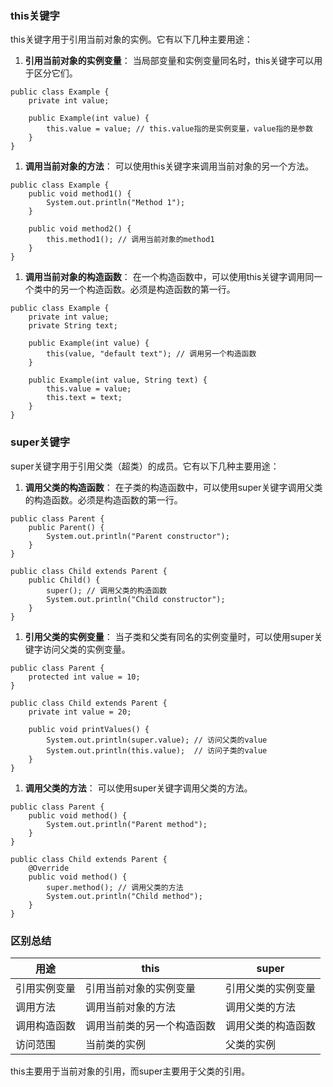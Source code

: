 ### this关键字
this关键字用于引用当前对象的实例。它有以下几种主要用途：

1. **引用当前对象的实例变量**： 当局部变量和实例变量同名时，this关键字可以用于区分它们。
```
public class Example {
    private int value;

    public Example(int value) {
        this.value = value; // this.value指的是实例变量，value指的是参数
    }
}
```

1. **调用当前对象的方法**： 可以使用this关键字来调用当前对象的另一个方法。
```
public class Example {
    public void method1() {
        System.out.println("Method 1");
    }

    public void method2() {
        this.method1(); // 调用当前对象的method1
    }
}
```

1. **调用当前对象的构造函数**： 在一个构造函数中，可以使用this关键字调用同一个类中的另一个构造函数。必须是构造函数的第一行。
```
public class Example {
    private int value;
    private String text;

    public Example(int value) {
        this(value, "default text"); // 调用另一个构造函数
    }

    public Example(int value, String text) {
        this.value = value;
        this.text = text;
    }
}
```
### super关键字
super关键字用于引用父类（超类）的成员。它有以下几种主要用途：

1. **调用父类的构造函数**： 在子类的构造函数中，可以使用super关键字调用父类的构造函数。必须是构造函数的第一行。
```
public class Parent {
    public Parent() {
        System.out.println("Parent constructor");
    }
}

public class Child extends Parent {
    public Child() {
        super(); // 调用父类的构造函数
        System.out.println("Child constructor");
    }
}
```

1. **引用父类的实例变量**： 当子类和父类有同名的实例变量时，可以使用super关键字访问父类的实例变量。
```
public class Parent {
    protected int value = 10;
}

public class Child extends Parent {
    private int value = 20;

    public void printValues() {
        System.out.println(super.value); // 访问父类的value
        System.out.println(this.value);  // 访问子类的value
    }
}
```

1. **调用父类的方法**： 可以使用super关键字调用父类的方法。
```
public class Parent {
    public void method() {
        System.out.println("Parent method");
    }
}

public class Child extends Parent {
    @Override
    public void method() {
        super.method(); // 调用父类的方法
        System.out.println("Child method");
    }
}
```
### 区别总结
| 用途 | this | super |
| --- | --- | --- |
| 引用实例变量 | 引用当前对象的实例变量 | 引用父类的实例变量 |
| 调用方法 | 调用当前对象的方法 | 调用父类的方法 |
| 调用构造函数 | 调用当前类的另一个构造函数 | 调用父类的构造函数 |
| 访问范围 | 当前类的实例 | 父类的实例 |

this主要用于当前对象的引用，而super主要用于父类的引用。
